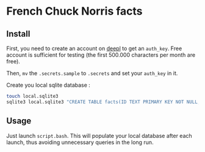 # French Chuck Norris facts

## Install

First, you need to create an account on [deepl](https://www.deepl.com) to get an `auth_key`.
Free account is sufficient for testing (the first 500.000 characters per month are free).

Then, `mv` the `.secrets.sample` to `.secrets` and set your `auth_key` in it.

Create you local sqlite database :

```bash
touch local.sqlite3
sqlite3 local.sqlite3 "CREATE TABLE facts(ID TEXT PRIMARY KEY NOT NULL, EN TEXT NOT NULL, FR TEXT NOT NULL);"
```

## Usage

Just launch `script.bash`.
This will populate your local database after each launch, thus avoiding unnecessary queries in the long run.
